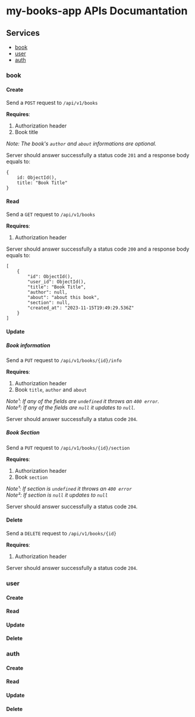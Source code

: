 # my-books-app APIs Documantation

## Services
- [book](#book)
- [user](#user)
- [auth](#auth)


### book
#### Create
Send a `POST` request to `/api/v1/books`

**Requires**:
1. Authorization header
2. Book title

*Note: The book's `author` and `about` informations are optional.*

Server should answer successfully a status code `201` and a response body equals to:
```
{
    id: ObjectId(),
    title: "Book Title"
}
```

#### Read
Send a `GET` request to `/api/v1/books`

**Requires**:
1. Authorization header

Server should answer successfully a status code `200` and a response body equals to:
```
[
    {
		"id": ObjectId(),
		"user_id": ObjectId(),
		"title": "Book Title",
		"author": null,
		"about": "about this book",
		"section": null,
		"created_at": "2023-11-15T19:49:29.536Z"
	}
]
```

#### Update

##### Book information
Send a `PUT` request to `/api/v1/books/{id}/info`

**Requires**:
1. Authorization header
2. Book `title`, `author` and `about`

*Note¹: If any of the fields are `undefined` it throws an `400 error`.*  
*Note²: If any of the fields are `null` it updates to `null`.*

Server should answer successfully a status code `204`.

##### Book Section
Send a `PUT` request to `/api/v1/books/{id}/section`

**Requires**:
1. Authorization header
2. Book `section`

*Note¹: If section is `undefined` it throws an `400 error`*  
*Note²: If section is `null` it updates to `null`*

Server should answer successfully a status code `204`.

#### Delete
Send a `DELETE` request to `/api/v1/books/{id}`

**Requires**:
1. Authorization header

Server should answer successfully a status code `204`.

### user
#### Create
#### Read
#### Update
#### Delete

### auth
#### Create
#### Read
#### Update
#### Delete